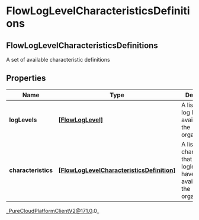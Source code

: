 # FlowLogLevelCharacteristicsDefinitions

## FlowLogLevelCharacteristicsDefinitions
A set of available characteristic definitions

## Properties

|Name | Type | Description | Notes|
|------------ | ------------- | ------------- | -------------|
| **logLevels** | [**[FlowLogLevel]**]([FlowLogLevel]) | A list of flow log levels available to the organization. | [optional] |
| **characteristics** | [**[FlowLogLevelCharacteristicsDefinition]**]([FlowLogLevelCharacteristicsDefinition]) | A list of characteristics that the loglevels will have that are available to the organization.. | [optional] |



_PureCloudPlatformClientV2@171.0.0_
